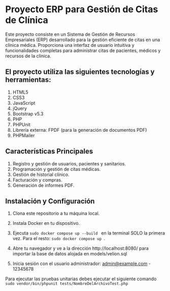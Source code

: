 # Proyecto ERP para Gestión de Citas de Clínica

Este proyecto consiste en un Sistema de Gestión de Recursos Empresariales (ERP) desarrollado para la gestión eficiente de citas en una clínica médica. Proporciona una interfaz de usuario intuitiva y funcionalidades completas para administrar citas de pacientes, médicos y recursos de la clínica.

## El proyecto utiliza las siguientes tecnologías y herramientas:

1. HTML5
2. CSS3
3. JavaScript
4. jQuery
5. Bootstrap v5.3
6. PHP
7. PHPUnit
8. Librería externa: FPDF (para la generación de documentos PDF)
9. PHPMailer

## Características Principales

1. Registro y gestión de usuarios, pacientes y sanitarios.
2. Programación y gestión de citas médicas.
3. Gestión de historial clínico.
4. Facturación y compras.
5. Generación de informes PDF.

## Instalación y Configuración

1. Clona este repositorio a tu máquina local.

2. Instala Docker en tu dispositivo.

3. Ejecuta  ``` sudo docker compose up --build  ``` en la terminal SOLO la primera vez. Para el resto: ``` sudo docker compose up  ```.

4. Abre tu navegador y ve a la dirección http://localhost:8080/ para importar la base de datos alojada en models/velion.sql

5. Inicia sesión con el usuario administrador: admin@example.com - 12345678

Para ejecutar las pruebas unitarias debes ejecutar el siguiente comando  ``` sudo vendor/bin/phpunit tests/NombreDelArchivoTest.php ```